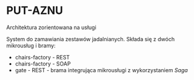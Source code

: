# PUT-AZNU
Architektura zorientowana na usługi 

System do zamawiania zestawów jadalnianych.
Składa się z dwóch mikrousług i bramy:
- chairs-factory - REST
- chairs-factory - SOAP
- gate - REST - brama integrująca mikrousługi z wykorzystaniem _Saga_ 
